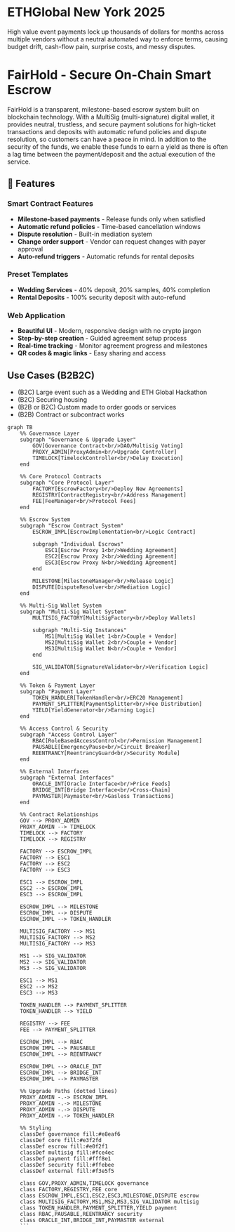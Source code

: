# ETHGlobal New York 2025
High value event payments lock up thousands of dollars for months across multiple vendors without a neutral automated way to enforce terms, causing budget drift, cash-flow pain, surprise costs, and messy disputes.

# FairHold - Secure On-Chain Smart Escrow
FairHold is a transparent, milestone-based escrow system built on blockchain technology. With a MultiSig (multi-signature) digital wallet, it provides neutral, trustless, and secure payment solutions for high-ticket transactions and deposits with automatic refund policies and dispute resolution, so customers can have a peace in mind. In addition to the security of the funds, we enable these funds to earn a yield as there is often a lag time between the payment/deposit and the actual execution of the service.

## 🎯 Features

### Smart Contract Features
- **Milestone-based payments** - Release funds only when satisfied
- **Automatic refund policies** - Time-based cancellation windows
- **Dispute resolution** - Built-in mediation system
- **Change order support** - Vendor can request changes with payer approval
- **Auto-refund triggers** - Automatic refunds for rental deposits

### Preset Templates
- **Wedding Services** - 40% deposit, 20% samples, 40% completion
- **Rental Deposits** - 100% security deposit with auto-refund

### Web Application
- **Beautiful UI** - Modern, responsive design with no crypto jargon
- **Step-by-step creation** - Guided agreement setup process
- **Real-time tracking** - Monitor agreement progress and milestones
- **QR codes & magic links** - Easy sharing and access


## Use Cases (B2B2C)
- (B2C) Large event such as a Wedding and ETH Global Hackathon
- (B2C) Securing housing
- (B2B or B2C) Custom made to order goods or services
- (B2B) Contract or subcontract works 



```mermaid
graph TB
    %% Governance Layer
    subgraph "Governance & Upgrade Layer"
        GOV[Governance Contract<br/>DAO/Multisig Voting]
        PROXY_ADMIN[ProxyAdmin<br/>Upgrade Controller]
        TIMELOCK[TimelockController<br/>Delay Execution]
    end

    %% Core Protocol Contracts
    subgraph "Core Protocol Layer"
        FACTORY[EscrowFactory<br/>Deploy New Agreements]
        REGISTRY[ContractRegistry<br/>Address Management]
        FEE[FeeManager<br/>Protocol Fees]
    end

    %% Escrow System
    subgraph "Escrow Contract System"
        ESCROW_IMPL[EscrowImplementation<br/>Logic Contract]
        
        subgraph "Individual Escrows"
            ESC1[Escrow Proxy 1<br/>Wedding Agreement]
            ESC2[Escrow Proxy 2<br/>Wedding Agreement]
            ESC3[Escrow Proxy N<br/>Wedding Agreement]
        end
        
        MILESTONE[MilestoneManager<br/>Release Logic]
        DISPUTE[DisputeResolver<br/>Mediation Logic]
    end

    %% Multi-Sig Wallet System
    subgraph "Multi-Sig Wallet System"
        MULTISIG_FACTORY[MultiSigFactory<br/>Deploy Wallets]
        
        subgraph "Multi-Sig Instances"
            MS1[MultiSig Wallet 1<br/>Couple + Vendor]
            MS2[MultiSig Wallet 2<br/>Couple + Vendor]
            MS3[MultiSig Wallet N<br/>Couple + Vendor]
        end
        
        SIG_VALIDATOR[SignatureValidator<br/>Verification Logic]
    end

    %% Token & Payment Layer
    subgraph "Payment Layer"
        TOKEN_HANDLER[TokenHandler<br/>ERC20 Management]
        PAYMENT_SPLITTER[PaymentSplitter<br/>Fee Distribution]
        YIELD[YieldGenerator<br/>Earning Logic]
    end

    %% Access Control & Security
    subgraph "Access Control Layer"
        RBAC[RoleBasedAccessControl<br/>Permission Management]
        PAUSABLE[EmergencyPause<br/>Circuit Breaker]
        REENTRANCY[ReentrancyGuard<br/>Security Module]
    end

    %% External Interfaces
    subgraph "External Interfaces"
        ORACLE_INT[Oracle Interface<br/>Price Feeds]
        BRIDGE_INT[Bridge Interface<br/>Cross-Chain]
        PAYMASTER[Paymaster<br/>Gasless Transactions]
    end

    %% Contract Relationships
    GOV --> PROXY_ADMIN
    PROXY_ADMIN --> TIMELOCK
    TIMELOCK --> FACTORY
    TIMELOCK --> REGISTRY
    
    FACTORY --> ESCROW_IMPL
    FACTORY --> ESC1
    FACTORY --> ESC2
    FACTORY --> ESC3
    
    ESC1 --> ESCROW_IMPL
    ESC2 --> ESCROW_IMPL
    ESC3 --> ESCROW_IMPL
    
    ESCROW_IMPL --> MILESTONE
    ESCROW_IMPL --> DISPUTE
    ESCROW_IMPL --> TOKEN_HANDLER
    
    MULTISIG_FACTORY --> MS1
    MULTISIG_FACTORY --> MS2
    MULTISIG_FACTORY --> MS3
    
    MS1 --> SIG_VALIDATOR
    MS2 --> SIG_VALIDATOR
    MS3 --> SIG_VALIDATOR
    
    ESC1 --> MS1
    ESC2 --> MS2
    ESC3 --> MS3
    
    TOKEN_HANDLER --> PAYMENT_SPLITTER
    TOKEN_HANDLER --> YIELD
    
    REGISTRY --> FEE
    FEE --> PAYMENT_SPLITTER
    
    ESCROW_IMPL --> RBAC
    ESCROW_IMPL --> PAUSABLE
    ESCROW_IMPL --> REENTRANCY
    
    ESCROW_IMPL --> ORACLE_INT
    ESCROW_IMPL --> BRIDGE_INT
    ESCROW_IMPL --> PAYMASTER

    %% Upgrade Paths (dotted lines)
    PROXY_ADMIN -.-> ESCROW_IMPL
    PROXY_ADMIN -.-> MILESTONE
    PROXY_ADMIN -.-> DISPUTE
    PROXY_ADMIN -.-> TOKEN_HANDLER

    %% Styling
    classDef governance fill:#e8eaf6
    classDef core fill:#e3f2fd
    classDef escrow fill:#e0f2f1
    classDef multisig fill:#fce4ec
    classDef payment fill:#fff8e1
    classDef security fill:#ffebee
    classDef external fill:#f3e5f5

    class GOV,PROXY_ADMIN,TIMELOCK governance
    class FACTORY,REGISTRY,FEE core
    class ESCROW_IMPL,ESC1,ESC2,ESC3,MILESTONE,DISPUTE escrow
    class MULTISIG_FACTORY,MS1,MS2,MS3,SIG_VALIDATOR multisig
    class TOKEN_HANDLER,PAYMENT_SPLITTER,YIELD payment
    class RBAC,PAUSABLE,REENTRANCY security
    class ORACLE_INT,BRIDGE_INT,PAYMASTER external
    ```
    
